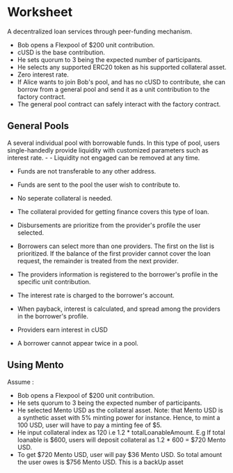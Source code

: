 # Worksheet

A decentralized loan services through peer-funding mechanism.
- Bob opens a Flexpool of $200 unit contribution.
- cUSD is the base contribution.
- He sets quorum to 3 being the expected number of participants. 
- He selects any supported ERC20 token as his supported collateral asset.
- Zero interest rate.
- If Alice wants to join Bob's pool, and has no cUSD to contribute, she can borrow from a general pool and send it as a unit contribution to the factory contract.
- The general pool contract can safely interact with the factory contract.

## General Pools
A several individual pool with borrowable funds. In this type of pool, users single-handedly provide liquidity with customized parameters such as interest rate. - - Liquidity not engaged can be removed at any time.
- Funds are not transferable to any other address.
- Funds are sent to the pool the user wish to contribute to.
- No seperate collateral is needed.
- The collateral provided for getting finance covers this type of loan.
- Disbursements are prioritize from the provider's profile the user selected. 
- Borrowers can select more than one providers. The first on the list is prioritized. If the balance of the first provider cannot cover the loan request, the remainder is treated from the next provider.
- The providers information is registered to the borrower's profile in the specific unit contribution.
- The interest rate is charged to the borrower's account.
- When payback, interest is calculated, and spread among the providers in the borrower's profile.
- Providers earn interest in cUSD


- A borrower cannot appear twice in a pool.

## Using Mento
Assume :
- Bob opens a Flexpool of $200 unit contribution.
- He sets quorum to 3 being the expected number of participants. 
- He selected Mento USD as the collateral asset. Note: that Mento USD is a synthetic asset with 5% minting power for instance. Hence, to mint a 100 USD, user will have to pay a minting fee of $5.
- He input collateral index as 120 i.e 1.2 * totalLoanableAmount. E.g If total loanable is $600, users will deposit collateral as 1.2 * 600 = $720 Mento USD.
- To get $720 Mento USD, user will pay $36 Mento USD. So total amount the user owes is $756 Mento USD. This is a backUp asset 